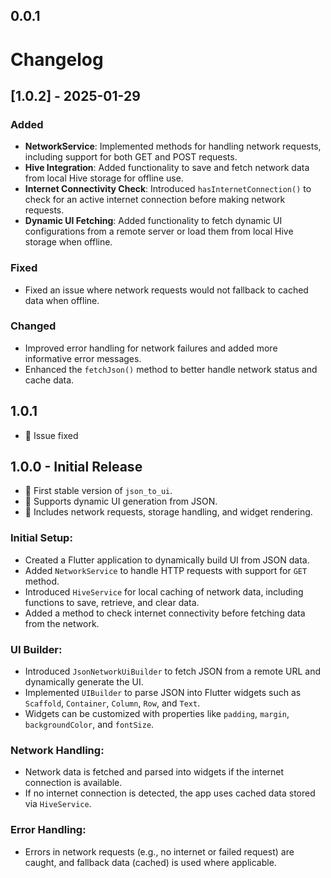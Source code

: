 

## 0.0.1

# Changelog

## [1.0.2] - 2025-01-29

### Added
- **NetworkService**: Implemented methods for handling network requests, including support for both GET and POST requests.
- **Hive Integration**: Added functionality to save and fetch network data from local Hive storage for offline use.
- **Internet Connectivity Check**: Introduced `hasInternetConnection()` to check for an active internet connection before making network requests.
- **Dynamic UI Fetching**: Added functionality to fetch dynamic UI configurations from a remote server or load them from local Hive storage when offline.

### Fixed
- Fixed an issue where network requests would not fallback to cached data when offline.

### Changed
- Improved error handling for network failures and added more informative error messages.
- Enhanced the `fetchJson()` method to better handle network status and cache data.




## 1.0.1
- 📌 Issue fixed

## 1.0.0 - Initial Release
- 🎉 First stable version of `json_to_ui`.
- 📌 Supports dynamic UI generation from JSON.
- 🚀 Includes network requests, storage handling, and widget rendering.


### Initial Setup:
- Created a Flutter application to dynamically build UI from JSON data.
- Added `NetworkService` to handle HTTP requests with support for `GET`  method.
- Introduced `HiveService` for local caching of network data, including functions to save, retrieve, and clear data.
- Added a method to check internet connectivity before fetching data from the network.

### UI Builder:
- Introduced `JsonNetworkUiBuilder` to fetch JSON from a remote URL and dynamically generate the UI.
- Implemented `UIBuilder` to parse JSON into Flutter widgets such as `Scaffold`, `Container`, `Column`, `Row`, and `Text`.
- Widgets can be customized with properties like `padding`, `margin`, `backgroundColor`, and `fontSize`.

### Network Handling:
- Network data is fetched and parsed into widgets if the internet connection is available.
- If no internet connection is detected, the app uses cached data stored via `HiveService`.

### Error Handling:
- Errors in network requests (e.g., no internet or failed request) are caught, and fallback data (cached) is used where applicable.

